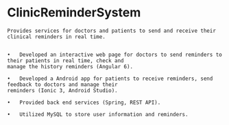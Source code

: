 # ClinicReminderSystem
	Provides services for doctors and patients to send and receive their clinical reminders in real time.


  	•	Developed an interactive web page for doctors to send reminders to their patients in real time, check and
	manage the history reminders (Angular 6).
	
  	•	Developed a Android app for patients to receive reminders, send feedback to doctors and manage their 
	reminders (Ionic 3, Android Studio).
	
  	•	Provided back end services (Spring, REST API).
	
  	•	Utilized MySQL to store user information and reminders.
